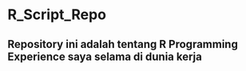 # R_Script_Repo
## Repository ini adalah tentang R Programming Experience saya selama di dunia kerja

